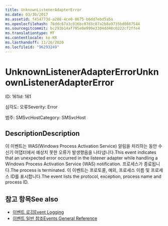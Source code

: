 ```yaml
---
title: UnknownListenerAdapterError
ms.date: 03/30/2017
ms.assetid: f454773d-a208-4ce0-8675-b6dd7ebd5a5a
ms.openlocfilehash: 76ddc67a3c016bc07d3c87a2b8a9735bd0887544
ms.sourcegitcommit: bc293b14af795e0e999e3304dd40c0222cf2ffe4
ms.translationtype: MT
ms.contentlocale: ko-KR
ms.lasthandoff: 11/26/2020
ms.locfileid: "96293249"
---
```

# <a name="unknownlisteneradaptererror"></a><span data-ttu-id="57671-102">UnknownListenerAdapterError</span><span class="sxs-lookup"><span data-stu-id="57671-102">UnknownListenerAdapterError</span></span>

<span data-ttu-id="57671-103">ID: 161</span><span class="sxs-lookup"><span data-stu-id="57671-103">Id: 161</span></span>  
  
 <span data-ttu-id="57671-104">심각도: 오류</span><span class="sxs-lookup"><span data-stu-id="57671-104">Severity: Error</span></span>  
  
 <span data-ttu-id="57671-105">범주: SMSvcHost</span><span class="sxs-lookup"><span data-stu-id="57671-105">Category: SMSvcHost</span></span>  
  
## <a name="description"></a><span data-ttu-id="57671-106">Description</span><span class="sxs-lookup"><span data-stu-id="57671-106">Description</span></span>  

 <span data-ttu-id="57671-107">이 이벤트는 WAS(Windows Process Activation Service) 알림을 처리하는 동안 수신기 어댑터에서 예상치 못한 오류가 발생했음을 나타냅니다.</span><span class="sxs-lookup"><span data-stu-id="57671-107">This event indicates that an unexpected error occurred in the listener adapter while handling a Windows Process Activation Service (WAS) notification.</span></span> <span data-ttu-id="57671-108">프로세스가 종료됩니다.</span><span class="sxs-lookup"><span data-stu-id="57671-108">The process is terminated.</span></span> <span data-ttu-id="57671-109">이 이벤트는 프로토콜, 예외, 프로세스 이름 및 프로세스 ID를 표시합니다.</span><span class="sxs-lookup"><span data-stu-id="57671-109">The event lists the protocol, exception, process name and process ID.</span></span>  
  
## <a name="see-also"></a><span data-ttu-id="57671-110">참고 항목</span><span class="sxs-lookup"><span data-stu-id="57671-110">See also</span></span>

- [<span data-ttu-id="57671-111">이벤트 로깅</span><span class="sxs-lookup"><span data-stu-id="57671-111">Event Logging</span></span>](index.md)
- [<span data-ttu-id="57671-112">이벤트 일반 참조</span><span class="sxs-lookup"><span data-stu-id="57671-112">Events General Reference</span></span>](events-general-reference.md)

